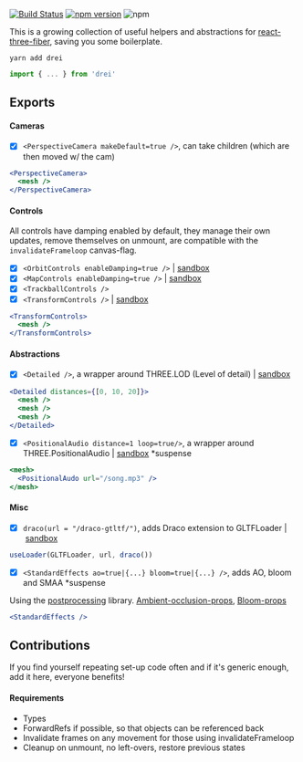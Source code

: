 [![Build Status](https://travis-ci.org/react-spring/drei.svg?branch=master)](https://travis-ci.org/react-spring/drei) [![npm version](https://badge.fury.io/js/drei.svg)](https://badge.fury.io/js/drei) ![npm](https://img.shields.io/npm/dt/drei.svg)

This is a growing collection of useful helpers and abstractions for [react-three-fiber](https://github.com/react-spring/react-three-fiber), saving you some boilerplate.

    yarn add drei

```jsx
import { ... } from 'drei'
```

## Exports

#### Cameras

- [x] `<PerspectiveCamera makeDefault=true />`, can take children (which are then moved w/ the cam)

```jsx
<PerspectiveCamera>
  <mesh />
</PerspectiveCamera>
```

#### Controls

All controls have damping enabled by default, they manage their own updates, remove themselves on unmount, are compatible with the `invalidateFrameloop` canvas-flag.

- [x] `<OrbitControls enableDamping=true />` | [sandbox](https://codesandbox.io/s/r3f-contact-shadow-h5xcw)
- [x] `<MapControls enableDamping=true />` | [sandbox](https://codesandbox.io/s/react-three-fiber-map-mkq8e)
- [x] `<TrackballControls />`
- [x] `<TransformControls />` | [sandbox](https://codesandbox.io/s/r3f-drei-transformcontrols-hc8gm)

```jsx
<TransformControls>
  <mesh />
</TransformControls>
```

#### Abstractions

- [x] `<Detailed />`, a wrapper around THREE.LOD (Level of detail) | [sandbox](https://codesandbox.io/s/r3f-drei-detailed-dep1v)

```jsx
<Detailed distances={[0, 10, 20]}>
  <mesh />
  <mesh />
  <mesh />
</Detailed>
```

- [x] `<PositionalAudio distance=1 loop=true/>`, a wrapper around THREE.PositionalAudio | [sandbox](https://codesandbox.io/s/r3f-drei-positionalaudio-yi1o0) \*suspense

```jsx
<mesh>
  <PositionalAudo url="/song.mp3" />
</mesh>
```

#### Misc

- [x] `draco(url = "/draco-gtltf/")`, adds Draco extension to GLTFLoader | [sandbox](https://codesandbox.io/s/r3f-contact-shadow-h5xcw)

```jsx
useLoader(GLTFLoader, url, draco())
```

- [x] `<StandardEffects ao=true|{...} bloom=true|{...} />`, adds AO, bloom and SMAA \*suspense

Using the [postprocessing](https://github.com/vanruesc/postprocessing) library. [Ambient-occlusion-props](https://vanruesc.github.io/postprocessing/public/docs/class/src/effects/SSAOEffect.js~SSAOEffect.html#instance-constructor-constructor), [Bloom-props](https://vanruesc.github.io/postprocessing/public/docs/class/src/effects/BloomEffect.js~BloomEffect.html#instance-constructor-constructor)

```jsx
<StandardEffects />
```

## Contributions

If you find yourself repeating set-up code often and if it's generic enough, add it here, everyone benefits!

#### Requirements

- Types
- ForwardRefs if possible, so that objects can be referenced back
- Invalidate frames on any movement for those using invalidateFrameloop
- Cleanup on unmount, no left-overs, restore previous states
